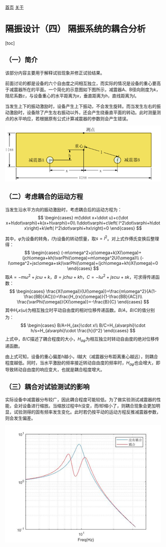 [首页](https://wshwwl.github.io)  [关于](https://wshwwl.github.io/about.html) 

# 隔振设计（四）  隔振系统的耦合分析

[toc]

## （一）简介

该部分内容主要用于解释试验现象并修正试验结果。

前面讨论的都是设备的六个自由度之间相互独立，而实际的情况是设备的重心要高于减震器所在的平面。一个简化的示意图如下图所示，减震器A、B径向刚度为$k$，阻尼系数$c$，与设备重心的水平距离为$x$，垂直距离为$h$，直线距离为$l$。

当发生上下的振动激励时，设备产生上下振动，不会发生旋转。而当发生左右的振动激励时，设备除了产生左右振动以外，还会产生绕垂直平面的转动。此时测量测点的水平响应，若根据原有公式计算减震器的参数则会产生错误。

![image-20200109004751941](image-20200109004751941.png)

## （二）考虑耦合的运动方程

当发生沿水平方向的振动激励时，考虑耦合后的运动方程为：
$$
\begin{cases}
m(\ddot x+\ddot u)+c(\dot x+h\dot\varphi)+k(x+h\varphi)=0\\
I\ddot\varphi+c\left( l^2\dot\varphi+h\dot x\right)+k\left( l^2\dot\varphi+hx\right)=0
\end{cases}
$$

其中，$\varphi$为设备的转角，$I$为设备的转动惯量，取$s=l^2$。对上式作傅氏变换后整理得：
$$
\begin{cases}
(-m\omega^2+jc\omega+k)X(\omega)+(jch\omega+kh)\varPhi(\omega)=m\omega^2U(\omega)\\
(-I\omega^2+jsc\omega+sk)\varPhi(\omega)+(jch\omega+kh)X(\omega)=0
\end{cases}
$$
取$A=-m\omega^2+jc\omega+k$，$B=jch\omega+kh$，$C=-I\omega^2+jsc\omega+sk$，可求得传递函数：
$$
\begin{cases}
\frac{X(\omega)}{U(\omega)}=\frac{m\omega^2}{A(1-\frac{BB}{AC})}=\frac{H_{rx}(\omega)}{1-\frac{BB}{AC}}\\
\frac{\varPhi(\omega)}{X(\omega)}=-\frac{B}{C}
\end{cases}
$$
其中$H_rx(\omega)$为相互独立时平动自由度的相对位移传递函数。$B/A$，$B/C$的值分别为：
$$
\begin{cases}
B/A=H_{ax}\cdot x\\
B/C=H_{a\varphi}\cdot h/s=H_{a\varphi}\cdot \frac{h}{l^2}
\end{cases}
$$
上式中，$B/C$描述了耦合程度的大小，$H_{a\varphi}$为相互独立时转动自由度的绝对位移传递函数。

由上式可知，设备的重心偏差$h$越小，$l$越大（减震器分布距离重心越远），则耦合程度越低。同时，当水平激励的频率接近转动自由度的频率时，$H_{a\varphi}$也会增大，即导致转动自由度的响应变大，也就是耦合程度增大。

## （三）耦合对试验测试的影响

实际设备中减震器分布较广，因此耦合程度可能较低。为了做实验测试减震器的性能，会对设备进行缩放。当缩放过程中$h$没变，而$l$却缩小了，则耦合现象会更加明显，试验测得的固有频率发生变化。此时若仍按平动的运动方程反推减震器参数，则会发生偏差。

![](untitled.jpg)

